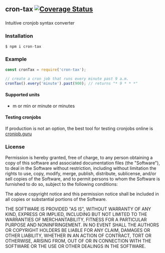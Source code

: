 ## cron-tax [![Coverage Status](https://coveralls.io/repos/github/rickyplouis/cron-tax/badge.svg?branch=master)](https://coveralls.io/github/rickyplouis/cron-tax?branch=master)

###

Intuitive cronjob syntax converter

### Installation
```js
$ npm i cron-tax
```
### Example
```js
const cronTax = require('cron-tax');

// create a cron job that runs every minute past 9 a.m.
cronTax().every('minute').past(900); // returns "* 9 * * *"
```

#### Supported units
* m or min or minute or minutes

#### Testing cronjobs

If production is not an option, the best tool for testing cronjobs online is [cronjob.guru](https://crontab.guru/)

### License
Permission is hereby granted, free of charge, to any person obtaining a copy of this software and associated documentation files (the "Software"), to deal in the Software without restriction, including without limitation the rights to use, copy, modify, merge, publish, distribute, sublicense, and/or sell copies of the Software, and to permit persons to whom the Software is furnished to do so, subject to the following conditions:

The above copyright notice and this permission notice shall be included in all copies or substantial portions of the Software.

THE SOFTWARE IS PROVIDED "AS IS", WITHOUT WARRANTY OF ANY KIND, EXPRESS OR IMPLIED, INCLUDING BUT NOT LIMITED TO THE WARRANTIES OF MERCHANTABILITY, FITNESS FOR A PARTICULAR PURPOSE AND NONINFRINGEMENT. IN NO EVENT SHALL THE AUTHORS OR COPYRIGHT HOLDERS BE LIABLE FOR ANY CLAIM, DAMAGES OR OTHER LIABILITY, WHETHER IN AN ACTION OF CONTRACT, TORT OR OTHERWISE, ARISING FROM, OUT OF OR IN CONNECTION WITH THE SOFTWARE OR THE USE OR OTHER DEALINGS IN THE SOFTWARE.
